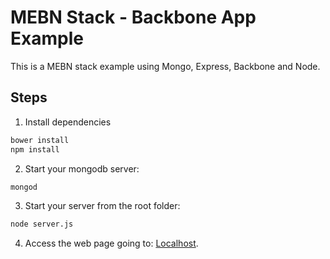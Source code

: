# MEBN Stack - Backbone App Example
This is a MEBN stack example using Mongo, Express, Backbone and Node.

## Steps
1. Install dependencies
```cmd
bower install
npm install
```
2. Start your mongodb server:
```cmd
mongod
```
3. Start your server from the root folder:
```cmd
node server.js
```
4. Access the web page going to: [Localhost](http://localhost:3000).